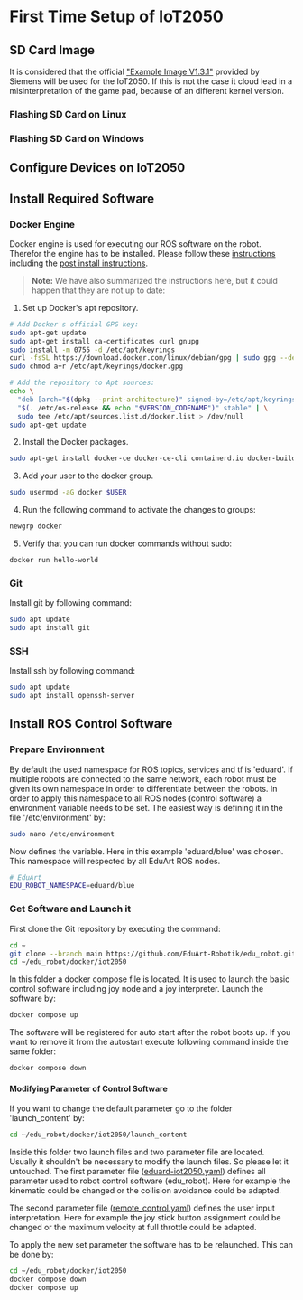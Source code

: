 # First Time Setup of IoT2050

## SD Card Image

It is considered that the official ["Example Image V1.3.1"](https://support.industry.siemens.com/cs/document/109741799/downloads-f%C3%BCr-simatic-iot20x0?dti=0&lc=de-DE) provided by Siemens will be used for the IoT2050. If this is not the case it cloud lead in a misinterpretation of the game pad, because of an different kernel version.

### Flashing SD Card on Linux

### Flashing SD Card on Windows

## Configure Devices on IoT2050

## Install Required Software

### Docker Engine

Docker engine is used for executing our ROS software on the robot. Therefor the engine has to be installed. Please follow these [instructions](https://docs.docker.com/engine/install/debian/) including the [post install instructions](https://docs.docker.com/engine/install/linux-postinstall/).

> **Note:** We have also summarized the instructions here, but it could happen that they are not up to date:

1. Set up Docker's apt repository.

```bash
# Add Docker's official GPG key:
sudo apt-get update
sudo apt-get install ca-certificates curl gnupg
sudo install -m 0755 -d /etc/apt/keyrings
curl -fsSL https://download.docker.com/linux/debian/gpg | sudo gpg --dearmor -o /etc/apt/keyrings/docker.gpg
sudo chmod a+r /etc/apt/keyrings/docker.gpg

# Add the repository to Apt sources:
echo \
  "deb [arch="$(dpkg --print-architecture)" signed-by=/etc/apt/keyrings/docker.gpg] https://download.docker.com/linux/debian \
  "$(. /etc/os-release && echo "$VERSION_CODENAME")" stable" | \
  sudo tee /etc/apt/sources.list.d/docker.list > /dev/null
sudo apt-get update
```

2. Install the Docker packages.

```bash
sudo apt-get install docker-ce docker-ce-cli containerd.io docker-buildx-plugin docker-compose-plugin
```

3. Add your user to the docker group.

```bash
sudo usermod -aG docker $USER
```

4. Run the following command to activate the changes to groups:

```bash
newgrp docker
```

5. Verify that you can run docker commands without sudo:

```bash
docker run hello-world
```

### Git

Install git by following command:

```bash
sudo apt update
sudo apt install git
```

### SSH

Install ssh by following command:

```bash
sudo apt update
sudo apt install openssh-server
```

## Install ROS Control Software

### Prepare Environment

By default the used namespace for ROS topics, services and tf is 'eduard'. If multiple robots are connected to the same network, each robot must be given its own namespace in order to differentiate between the robots. In order to apply this namespace to all ROS nodes (control software) a environment variable needs to be set. The easiest way is defining it in the file '/etc/environment' by:

```bash
sudo nano /etc/environment
```

Now defines the variable. Here in this example 'eduard/blue' was chosen. This namespace will respected by all EduArt ROS nodes.

```bash
# EduArt
EDU_ROBOT_NAMESPACE=eduard/blue
```

### Get Software and Launch it

First clone the Git repository by executing the command:

```bash
cd ~
git clone --branch main https://github.com/EduArt-Robotik/edu_robot.git
cd ~/edu_robot/docker/iot2050
```

In this folder a docker compose file is located. It is used to launch the basic control software including joy node and a joy interpreter. Launch the software by:

```bash
docker compose up
```

The software will be registered for auto start after the robot boots up. If you want to remove it from the autostart execute following command inside the same folder:

```bash
docker compose down
```

#### Modifying Parameter of Control Software

If you want to change the default parameter go to the folder 'launch_content' by:

```bash
cd ~/edu_robot/docker/iot2050/launch_content
```

Inside this folder two launch files and two parameter file are located. Usually it shouldn't be necessary to modify the launch files. So please let it untouched. The first parameter file ([eduard-iot2050.yaml](../../../docker/iot2050/launch_content/eduard-iot2050.yaml)) defines all parameter used to robot control software (edu_robot). Here for example the kinematic could be changed or the collision avoidance could be adapted.

The second parameter file ([remote_control.yaml](../../../docker/iot2050/launch_content/remote_control.yaml)) defines the user input interpretation. Here for example the joy stick button assignment could be changed or the maximum velocity at full throttle could be adapted.

To apply the new set parameter the software has to be relaunched. This can be done by:

```bash
cd ~/edu_robot/docker/iot2050
docker compose down
docker compose up
```